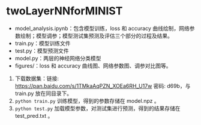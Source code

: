 # twoLayerNNforMINIST

* model_analysis.ipynb：包含模型训练，loss 和 accuracy 曲线绘制，网络参数绘制；模型调参；模型测试集预测及评估三个部分的过程及结果。
* train.py：模型训练文件
* test.py：模型预测文件
* model.py：两层的神经网络分类模型
* figures/：loss 和 accuracy 曲线图、网络参数图、调参对比图等。
1. 下载数据集：链接: https://pan.baidu.com/s/1TMkaAqPZN_XOEa6RH_U17w  密码: d69b，与 train.py 放在同目录下。
2. `python train.py` 训练模型，得到的参数存储在 model.npz 。
3. `python test.py` 加载模型参数，对测试集进行预测，得到的结果存储在 test_pred.txt 。
